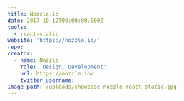 ```yaml
---
title: Nozzle.io
date: 2017-10-12T00:00:00.000Z
tools:
  - react-static
website: 'https://nozzle.io/'
repo:
creator:
  - name: Nozzle
    role: 'Design, Development'
    url: https://nozzle.io/
    twitter_username:
image_path: /uploads/showcase-nozzle-react-static.jpg
---
```

